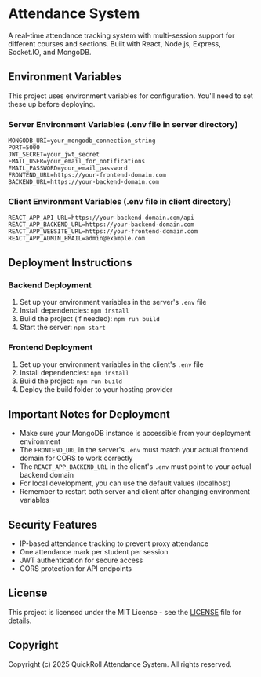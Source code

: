 # Attendance System

A real-time attendance tracking system with multi-session support for different courses and sections. Built with React, Node.js, Express, Socket.IO, and MongoDB.

## Environment Variables

This project uses environment variables for configuration. You'll need to set these up before deploying.

### Server Environment Variables (.env file in server directory)

```
MONGODB_URI=your_mongodb_connection_string
PORT=5000
JWT_SECRET=your_jwt_secret
EMAIL_USER=your_email_for_notifications
EMAIL_PASSWORD=your_email_password
FRONTEND_URL=https://your-frontend-domain.com
BACKEND_URL=https://your-backend-domain.com
```

### Client Environment Variables (.env file in client directory)

```
REACT_APP_API_URL=https://your-backend-domain.com/api
REACT_APP_BACKEND_URL=https://your-backend-domain.com
REACT_APP_WEBSITE_URL=https://your-frontend-domain.com
REACT_APP_ADMIN_EMAIL=admin@example.com
```

## Deployment Instructions

### Backend Deployment

1. Set up your environment variables in the server's `.env` file
2. Install dependencies: `npm install`
3. Build the project (if needed): `npm run build`
4. Start the server: `npm start`

### Frontend Deployment

1. Set up your environment variables in the client's `.env` file
2. Install dependencies: `npm install`
3. Build the project: `npm run build`
4. Deploy the build folder to your hosting provider

## Important Notes for Deployment

- Make sure your MongoDB instance is accessible from your deployment environment
- The `FRONTEND_URL` in the server's `.env` must match your actual frontend domain for CORS to work correctly
- The `REACT_APP_BACKEND_URL` in the client's `.env` must point to your actual backend domain
- For local development, you can use the default values (localhost)
- Remember to restart both server and client after changing environment variables

## Security Features

- IP-based attendance tracking to prevent proxy attendance
- One attendance mark per student per session
- JWT authentication for secure access
- CORS protection for API endpoints

## License

This project is licensed under the MIT License - see the [LICENSE](LICENSE) file for details.

## Copyright

Copyright (c) 2025 QuickRoll Attendance System. All rights reserved.
